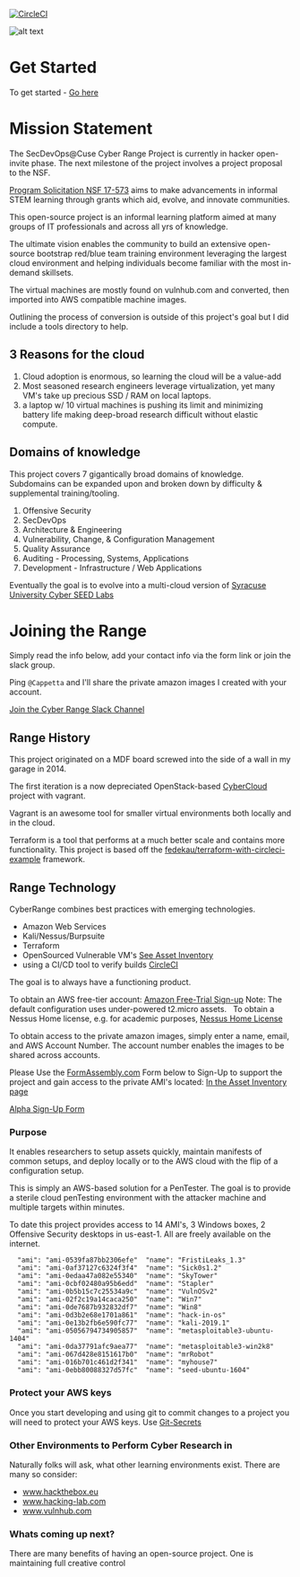[![CircleCI](https://circleci.com/gh/cappetta/CyberRange.svg?style=svg)](https://circleci.com/gh/cappetta/CyberRange)

![alt text](https://github.com/cappetta/CyberRange/blob/feature/kali-setup/cyberRange_logo.png "Cyber Range")
# Get Started
To get started - [Go here](https://github.com/secdevops-cuse/CyberRange/tree/master/tutorials#how-to-get-started)

# Mission Statement

The SecDevOps@Cuse Cyber Range Project is currently in hacker open-invite phase.  The next milestone of the project involves a project proposal to the NSF.
  
[Program Solicitation NSF 17-573](https://www.nsf.gov/pubs/2017/nsf17573/nsf17573.htm) aims to make 
advancements in informal STEM learning through grants which aid, evolve, and innovate communities.  

This open-source project is an informal learning platform aimed at many groups of IT professionals 
and across all yrs of knowledge.
   
The ultimate vision enables the community to build an extensive 
open-source bootstrap red/blue team training environment leveraging 
the largest cloud environment and helping individuals become familiar 
with the most in-demand skillsets. 

The virtual machines are mostly found on vulnhub.com and converted, then imported into AWS compatible machine images. 

Outlining the process of conversion is outside of this project's goal but I did include a tools directory to help.

## 3 Reasons for the cloud
1. Cloud adoption is enormous, so learning the cloud will be a value-add
2. Most seasoned research engineers leverage virtualization, yet many VM's take up precious SSD / RAM on local laptops.  
3. a laptop w/ 10 virtual machines is pushing its limit and minimizing battery life making deep-broad research difficult without elastic compute. 


## Domains of knowledge
This project covers 7 gigantically broad domains of knowledge.  Subdomains 
can be expanded upon and broken down by difficulty & supplemental training/tooling.

1. Offensive Security
2. SecDevOps
3. Architecture & Engineering
4. Vulnerability, Change, & Configuration Management
5. Quality Assurance
6. Auditing - Processing, Systems, Applications
7. Development - Infrastructure / Web Applications

Eventually the goal is to evolve into a multi-cloud version of [Syracuse University Cyber SEED Labs](http://www.cis.syr.edu/~wedu/seed/Labs_16.04/)

# Joining the Range
Simply read the info below, add your contact info via the form link or join the slack group.

Ping `@Cappetta` and I'll share the private amazon images I created with your account.  

[Join the Cyber Range Slack Channel](https://join.slack.com/t/acsaws/shared_invite/enQtNTg0NjU1NDY3MTQwLWU4MDc2ZDUyYjg4OTMxNTJkMDljMDM2NzRhOTQzZjQ3MTk1NTFkMmE4OTc2MGRiM2U4NzIwNTVkNmIzYWY0YmY") 


## Range History
This project originated on a MDF board screwed into the side of a wall in my garage in 2014.

The first iteration is a now depreciated OpenStack-based [CyberCloud](https://github.com/cappetta/CyberCloud) project with vagrant.  

Vagrant is an awesome tool for smaller virtual environments both locally and in the cloud.

Terraform is a tool that performs at a much better scale and contains more functionality.  This project is based off the [fedekau/terraform-with-circleci-example](https://github.com/fedekau/terraform-with-circleci-example)
framework.

## Range Technology      
CyberRange combines best practices with emerging technologies.
 - Amazon Web Services
 - Kali/Nessus/Burpsuite
 - Terraform
 - OpenSourced Vulnerable VM's [See Asset Inventory](asset-inventory.md)
 - using a CI/CD tool to verify builds [CircleCI](https://circleci.com/)

The goal is to always have a functioning product.

To obtain an AWS free-tier account: [Amazon Free-Trial Sign-up](https://portal.aws.amazon.com/billing/signup?refid=em_127222) Note: The default configuration uses under-powered t2.micro assets.&nbsp;&nbsp;</div>
To obtain a Nessus Home license, e.g. for academic purposes, [Nessus Home License](https://www.tenable.com/products/nessus-home)

To obtain access to the private amazon images, simply enter a name, email, and AWS Account Number. 
The account number enables the images to be shared across accounts.<br></div>

Please Use the [FormAssembly.com](http://www.formassembly.com) Form below to Sign-Up to support the project and gain access to the private AMI's located: [In the Asset Inventory page](https://github.com/secdevops-cuse/CyberRange/blob/master/asset-inventory.md")

[Alpha Sign-Up Form](https://www.tfaforms.com/4729221) 

### Purpose
It enables researchers to setup assets quickly, maintain manifests of common
setups, and deploy locally or to the AWS cloud with the flip of a configuration
setup.

This is simply an AWS-based solution for a PenTester.  The goal is to
provide a sterile cloud penTesting environment with the attacker machine
and multiple targets within minutes.

To date this project provides access to 14 AMI's, 3 Windows boxes, 2 Offensive
 Security desktops in us-east-1. All are freely available on the internet.

```
  "ami": "ami-0539fa87bb2306efe"  "name": "FristiLeaks_1.3"
  "ami": "ami-0af37127c6324f3f4"  "name": "Sick0s1.2"
  "ami": "ami-0edaa47a082e55340"  "name": "SkyTower"
  "ami": "ami-0cbf02480a95b6edd"  "name": "Stapler"
  "ami": "ami-0b5b15c7c25534a9c"  "name": "VulnOSv2"
  "ami": "ami-02f2c19a14caca250"  "name": "Win7"
  "ami": "ami-0de7687b932832df7"  "name": "Win8"
  "ami": "ami-0d3b2e68e1701a861"  "name": "hack-in-os"
  "ami": "ami-0e13b2fb6e590fc77"  "name": "kali-2019.1"
  "ami": "ami-05056794734905857"  "name": "metasploitable3-ubuntu-1404"
  "ami": "ami-0da37791afc9aea77"  "name": "metasploitable3-win2k8"
  "ami": "ami-067d428e8151617b0"  "name": "mrRobot"
  "ami": "ami-016b701c461d2f341"  "name": "myhouse7"
  "ami": "ami-0ebb80088327d57fc"  "name": "seed-ubuntu-1604"
```


### Protect your AWS keys
Once you start developing and using git to commit changes to a project
you will need to protect your AWS keys.  Use [Git-Secrets](https://github.com/cappetta/SecDevOps-Toolkit/blob/master/SecDevOps-Toolkit.wiki/git-secrets.md)

### Other Environments to Perform Cyber Research in
Naturally folks will ask, what other learning environments exist.  There are many so consider:
 - www.hackthebox.eu
 - www.hacking-lab.com
 - www.vulnhub.com
 
### Whats coming up next?
 There are many benefits of having an open-source project.  One is maintaining full creative control